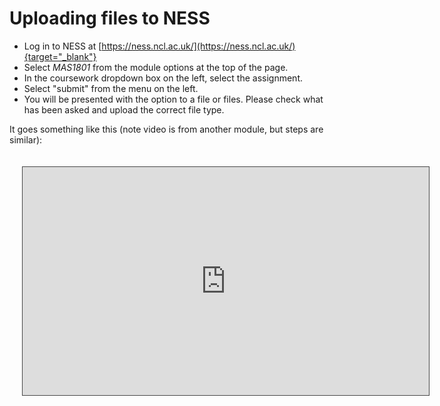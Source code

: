 # Uploading files to NESS

* Log in to NESS at [https://ness.ncl.ac.uk/](https://ness.ncl.ac.uk/){target="_blank"}
* Select *MAS1801* from the module options at the top of the page.
* In the coursework dropdown box on the left, select the assignment.
* Select "submit" from the menu on the left.
* You will be presented with the option to a file or files. Please check what has been asked and upload the correct file type.

It goes something like this (note video is from another module, but steps are similar):

<iframe width="650" height="365" style="float: center; margin: 20px; padding: 0px; border: 1px solid #464646;" src="https://campus.recap.ncl.ac.uk/Panopto/Pages/Embed.aspx?id=f4c40f8d-25f8-4360-822e-a98b00a978c7&amp;v=1" frameborder="0" gesture="media" allowfullscreen="allowfullscreen"></iframe>